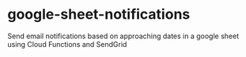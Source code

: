 # google-sheet-notifications
Send email notifications based on approaching dates in a google sheet using Cloud Functions and SendGrid
